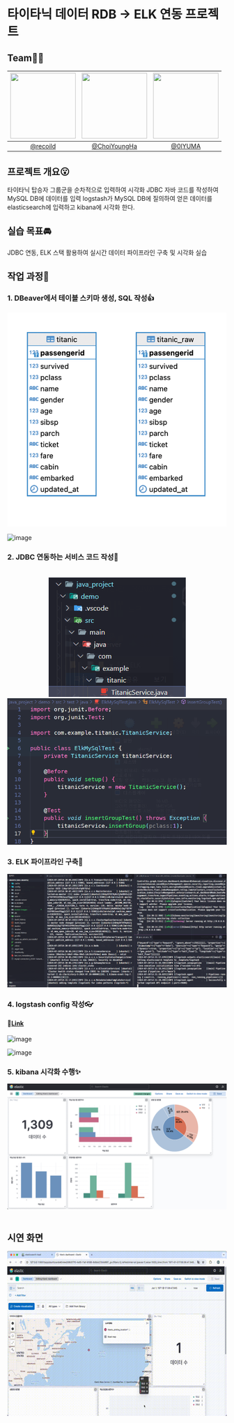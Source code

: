 # 타이타닉 데이터 RDB -> ELK 연동 프로젝트

## Team🏃‍♂️

| <img src="https://avatars.githubusercontent.com/u/22585023?v=4" width="150" height="150"/> | <img src="https://avatars.githubusercontent.com/u/64997345?v=4" width="150" height="150"/> | <img src="https://avatars.githubusercontent.com/u/102151689?v=4" width="150" height="150"/> |
| :----------------------------------------------------------------------------------------: | :----------------------------------------------------------------------------------------: | :-----------------------------------------------------------------------------------------: |
|                           [@recoild](https://github.com/recoild)                           |                       [@ChoiYoungHa](https://github.com/ChoiYoungHa)                       |                            [@0lYUMA](https://github.com/0lYUMA)                             |

## 프로젝트 개요😮 

타이타닉 탑승자 그룹군을 순차적으로 입력하여 시각화
JDBC 자바 코드를 작성하여 MySQL DB에 데이터를 입력
logstash가 MySQL DB에 질의하여 얻은 데이터를 elasticsearch에 입력하고
kibana에 시각화 한다.

## 실습 목표🚘

JDBC 연동, ELK 스택 활용하여 실시간 데이터 파이프라인 구축 및 시각화 실습

## 작업 과정🛫

### 1. DBeaver에서 테이블 스키마 생성, SQL 작성👍

<div align="center">
    <img src="github_images/erd.png" alt="작업 과정">
</div>

![image](https://github.com/user-attachments/assets/5d9f62f9-3663-458f-9026-3b9de8d3ddc5)

### 2. JDBC 연동하는 서비스 코드 작성🍕<br><br>

<div align="center">
    <img src="github_images/서비스_코드_작성.png" alt="작업 과정">
</div>

<div align="center">
    <img src="github_images/테스트_코드.png" alt="작업 과정">
</div>

### 3. ELK 파이프라인 구축🥩

 <div align="center">
     <img src="github_images/elk실행장면.png" alt="작업 과정">
 </div>

### 4. logstash config 작성👓

#### 🧧<a href="logstash/conf/titanic.conf">Link</a>

![image](https://github.com/user-attachments/assets/4220db2f-370a-494d-9623-592bf2a220f6)

![image](https://github.com/user-attachments/assets/fecd6e64-79df-4dd5-b108-72fe3b921fa9)

### 5. kibana 시각화 수행✨

<div align="center">
    <img src="github_images/kibana_dashboard.png" alt="작업 과정">
</div>

<br>

## 시연 화면

<div align="center">
    <img src="github_images/video.gif" alt="작업 과정">
</div>
